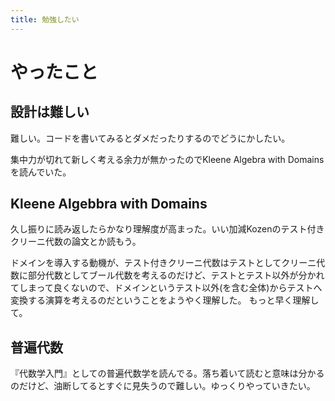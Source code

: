 ```yaml
---
title: 勉強したい
---
```


# やったこと

## 設計は難しい

難しい。コードを書いてみるとダメだったりするのでどうにかしたい。

集中力が切れて新しく考える余力が無かったのでKleene Algebra with Domainsを読んでいた。

## Kleene Algebbra with Domains

久し振りに読み返したらかなり理解度が高まった。いい加減Kozenのテスト付きクリーニ代数の論文とか読もう。

ドメインを導入する動機が、テスト付きクリーニ代数はテストとしてクリーニ代数に部分代数としてブール代数を考えるのだけど、テストとテスト以外が分かれてしまって良くないので、ドメインというテスト以外(を含む全体)からテストへ変換する演算を考えるのだということをようやく理解した。
もっと早く理解して。

## 普遍代数

『代数学入門』としての普遍代数学を読んでる。落ち着いて読むと意味は分かるのだけど、油断してるとすぐに見失うので難しい。ゆっくりやっていきたい。
